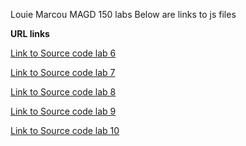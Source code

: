 Louie Marcou MAGD 150 labs
Below are links to js files

**URL links**

[Link to Source code lab 6](https://github.com/Wildmike-Lou/MAGD-150-Assignments/blob/gh-pages/f19magd150lab06_Marcou/f19magd150lab06_Marcou.js)

[Link to Source code lab 7](https://github.com/Wildmike-Lou/MAGD-150-Assignments/blob/gh-pages/f19magd150lab07_Marcou/f19magd150lab07_Marcou.js)

[Link to Source code lab 8](https://github.com/Wildmike-Lou/MAGD-150-Assignments/blob/gh-pages/f19magd150lab08_Marcou/f19magd150lab08_Marcou1.js)

[Link to Source code lab 9](https://github.com/Wildmike-Lou/MAGD-150-Assignments/blob/gh-pages/f19magd150lab09_Marcou/f19magd150lab09_Marcou.js)

[Link to Source code lab 10](https://github.com/Wildmike-Lou/MAGD-150-Assignments/blob/gh-pages/f19magd150lab010_Marcou/f19magd150lab010_Marcou.js)

